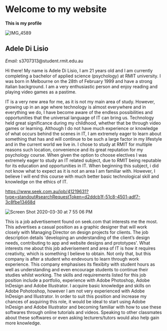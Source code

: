 <html xmlns="http://www.w3.org/1999/xhtml" >
<head>

</head>
<body>
<h1>Welcome to my website</h1>
<p> <b>This is my profile </b> </p>
 
 ![IMG_4589](https://user-images.githubusercontent.com/62793614/77894339-dde0b580-72c0-11ea-9660-36c8ef50eb62.jpg)
 
 <p> <h2> <b> Adele Di Lisio </b> </h2> </p>
  <p> <i>Email:</i> s3707313@student.rmit.edu.au </p>
 <p> Hi there! My name is Adele Di Lisio, I am 21 years old and I am currently completing a bachelor of applied science (psychology) at RMIT university. I was born in Melbourne on the 28th of February 1999 and have a strong italian background. I am a very enthusiastic person and enjoy reading and playing video games as a pastime. </p>
 
<p> 
IT is a very new area for me, as it is not my main area of study. However, growing up in an age where technology is almost everywhere and in everything we do, I have become aware of the endless possibilities and opportunities that the universal language of IT can bring us. Technology held great significance during my childhood, whether that be through video games or learning. Although I do not have much experience or knowledge of what occurs behind the scenes in IT, I am extremely eager to learn about something that has and will continue to be such a large factor in my lifestyle and in the current world we live in. I chose to study at RMIT for multiple reasons such location, convenience and its great reputation for my psychology course. When given the option to choose electives I was extremely eager to study an IT related subject, due to RMIT being reputable for its education and opportunities in IT. When beginning this subject, i did not know what to expect as it is not an area I am familiar with. However, I believe I will end this course with much better basic technological skill and knowledge on the ethics of IT. </p>

https://www.seek.com.au/job/41219631?type=standout#searchRequestToken=d2ddcb1f-51c8-4501-adf7-3c8fbe13468d

![Screen Shot 2020-03-30 at 7 55 06 PM](https://user-images.githubusercontent.com/62793614/77894177-a8d46300-72c0-11ea-81c2-3731d7e2a736.png)

<p> This is a job advertisement found on seek.com that interests me the most. This advertises a casual position as a graphic designer that will work closely with Managing Director on design projects for clients. The job description details 'developing an understanding of the client’s design needs, contributing to app and website designs and prototypes'. What interests me about this job adverisement and area of IT is how it requires creativity, which is something I believe to obtain. Not only that, but this company is after a student who endevours to learn through work experience. This company emphasises its flexibity with student hours as well as understanding and even encourage students to continue their studies whilst working. The skills and requirements listed for this job position include a portfolio, experience with Adobe Photoshop, Adobe InDesign and Adobe Illustrator. I acquire basic knowledge and skills on Adobe Pohotoshop, however I am not very experienced with Adobe InDesign and Illustrator. In order to suit this position and increase my chances of asquiring this role, it would be ideal to start using Adobe InDesign and Adobe Illustrator and becoming familiar with how to use these softwares through online tutorials and videos. Speaking to other classmates about these softwares or even asking lecturers/tutors would also help gain more knowledge. </p>

 

</body>
</html>
